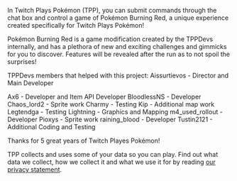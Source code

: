 In Twitch Plays Pokémon (TPP), you can submit commands through the chat box and control a game of Pokémon Burning Red, a unique experience created specifically for Twitch Plays Pokémon!

Pokémon Burning Red is a game modification created by the TPPDevs internally, and has a plethora of new and exciting challenges and gimmicks for you to discover. Features will be revealed after the run as to not spoil the surprises!

TPPDevs members that helped with this project:
Aissurtievos - Director and Main Developer

Ax6 - Developer and Item API Developer
BloodlessNS - Developer
Chaos\_lord2 - Sprite work
Charmy - Testing
Kip - Additional map work
Legtendga - Testing
Lightning - Graphics and Mapping
m4\_used\_rollout - Developer
Pioxys - Sprite work
raining\_blood - Developer
Tustin2121 - Additional Coding and Testing

Thanks for 5 great years of Twitch Playes Pokémon!

TPP collects and uses some of your data so you can play.  Find out what data we collect, how we collect it and what we use it for by reading [our privacy statement](https://github.com/TwitchPlaysPokemon/tpp-streamdocs/blob/master/privacy/privacy-statement.md).